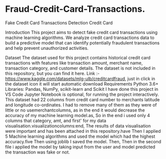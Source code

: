 # Fraud-Credit-Card-Transactions.

Fake Credit Card Transactions Detection
Credit Card

Introduction
This project aims to detect fake credit card transactions using machine learning algorithms. We analyze credit card transactions data to build a predictive model that can identify potentially fraudulent transactions and help prevent unauthorized activities.

Dataset
The dataset used for this project contains historical credit card transactions with features like transaction amount, merchant name, transaction category, and customer details. The dataset is not included in this repository, but you can find it here.
Link :- https://www.kaggle.com/datasets/mlg-ulb/creditcardfraud, just in click in the dataset icon it will start automatic download 
Requirements
Python 3.6+
Libraries: Pandas, NumPy, scikit-learn and Scikit
I have done this project in VS Code
Jupyter Notebook is optional, for running the project interactively.
This dataset had 22 columns from credit card number to merchants latitude and longitude co-ordinates. I had to remove many of them as they were of little or no usemerchantcolumns,
as in the end it would decrease the accuracy of my machine learning model.as,
So in the end i used only 4 columns that category, amt, and first' for my data visualisation.visualizationcolumns:end,
The results of data visualisation were important and has been attached in this repository.have
Then I applied 5 Machine learning algorithms and used the model which had the highest accuracy.five
Then using joblib I saved the model. Then,
Then in the second file i applied the model by taking input from the user and model predicted the transaction was fake or not.
